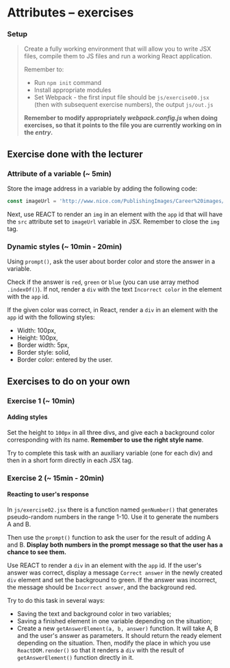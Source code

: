 # Attributes &ndash; exercises

### Setup

> Create a fully working environment that will allow you to write JSX files, compile them to JS files and run a working React application.
>
> Remember to:
> - Run ```npm init``` command
> - Install appropriate modules
> - Set Webpack - the first input file should be `js/exercise00.jsx` (then with subsequent exercise numbers), the output `js/out.js`
>
> **Remember to modify appropriately _webpack.config.js_ when doing exercises, so that it points to the file you are currently working on in the _entry_.**

## Exercise done with the lecturer

### Attribute of a variable  (~ 5min)

Store the image address in a variable by adding the following code:

 ```JavaScript
 const imageUrl = 'http://www.nice.com/PublishingImages/Career%20images/J---HR_Page-4st-strip-green-hair%20(2).png';
```

Next, use REACT to render an  ```img``` in an element with the ```app``` id that will have the ```src``` attribute set to ```imageUrl``` variable in JSX. Remember to close the ```img``` tag.

### Dynamic styles  (~ 10min - 20min)

Using ```prompt()```, ask the user about border color and store the answer in a variable.

Check if the answer is `red`, `green` or `blue` (you can use array method ```.indexOf()```). If not, render a ```div``` with the text `Incorrect color` in the element with the ```app``` id.

If the given color was correct, in React, render a ```div``` in an element with the ```app``` id with the following styles:
- Width: 100px,
- Height: 100px,
- Border width: 5px,
- Border style: solid,
- Border color: entered by the user.


## Exercises to do on your own

### Exercise 1  (~ 10min)
####  Adding styles

Set the height to ```100px``` in all three divs, and give each a background color corresponding with its name. **Remember to use the right style name**.

Try to complete this task with an auxiliary variable (one for each div) and then in a short form directly in each JSX tag.

### Exercise 2  (~ 15min - 20min)
#### Reacting to user's response

In ```js/exercise02.jsx``` there is a function named ```genNumber()``` that generates pseudo-random numbers in the range 1-10. Use it to generate the numbers A and B.

Then use the ```prompt()``` function to ask the user for the result of adding A and B. **Display both numbers in the prompt message so that the user has a chance to see them.**

Use REACT to render a ```div``` in an element with the ```app``` id. If the user's answer was correct, display a message `Correct answer` in the newly created ```div``` element and set the background to green. If the answer was incorrect, the message should be `Incorrect answer`, and the background red.

Try to do this task in several ways:
 - Saving the text and background color in two variables;
 - Saving a finished element in one variable depending on the situation;
 - Create a new ```getAnswerElement(a, b, answer)``` function. It will take A, B and the user's answer as parameters. It should return the ready element depending on the situation. Then, modify the place in which you use ```ReactDOM.render()``` so that it renders a ```div``` with the result of ```getAnswerElement()``` function directly in it.
